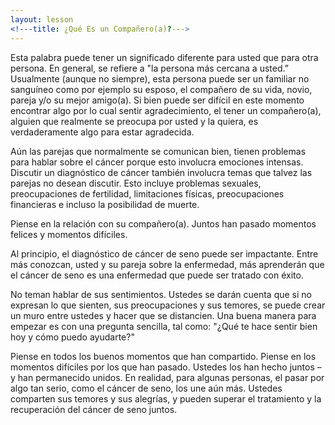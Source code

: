 ```yaml
---
layout: lesson
<!---title: ¿Qué Es un Compañero(a)?--->
---
```


Esta palabra puede tener un significado diferente para usted que para otra persona. En general, se 
refiere a "la persona más cercana a usted.” Usualmente (aunque no siempre), esta persona puede ser un familiar no sanguíneo como por ejemplo su esposo, el compañero de su vida, novio, pareja y/o su mejor amigo(a). Si bien puede ser difícil en este momento encontrar algo por lo cual sentir agradecimiento, el tener un compañero(a), alguien que realmente se preocupa por usted y la quiera, es verdaderamente algo para estar agradecida.

Aún las parejas que normalmente se comunican bien, tienen problemas para hablar sobre el cáncer 
porque esto involucra emociones intensas. Discutir un diagnóstico de cáncer también involucra temas que talvez las parejas no desean discutir. Esto incluye problemas sexuales, preocupaciones de fertilidad, limitaciones físicas, preocupaciones financieras e incluso la posibilidad de muerte.

Piense en la relación con su compañero(a). Juntos han pasado momentos felices y momentos difíciles. 

Al principio, el diagnóstico de cáncer de seno puede ser impactante. Entre más conozcan, usted y su 	pareja sobre la enfermedad, más aprenderán que el cáncer de seno es una enfermedad que puede ser 	tratado con éxito.
	
No teman hablar de sus sentimientos. Ustedes se darán cuenta que si no expresan lo que sienten, sus preocupaciones y sus temores, se puede crear un muro entre ustedes y hacer que se distancien. Una buena manera para empezar es con una pregunta sencilla, tal como: "¿Qué te hace sentir bien hoy y cómo puedo ayudarte?"

Piense en todos los buenos momentos que han compartido. Piense en los momentos difíciles por los que han pasado. Ustedes los han hecho juntos – y han permanecido unidos. En realidad, para algunas personas, el pasar por algo tan serio, como el cáncer de seno, los une aún más. Ustedes comparten sus temores y sus alegrías, y pueden superar el tratamiento y la recuperación del cáncer de seno juntos.

